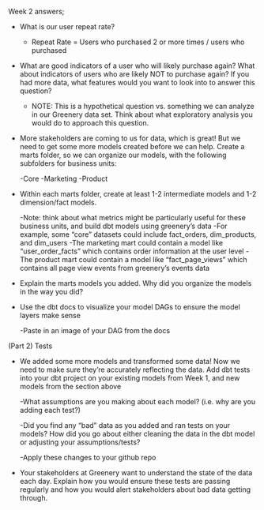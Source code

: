Week 2 answers;

* What is our user repeat rate?

    - Repeat Rate = Users who purchased 2 or more times / users who purchased

* What are good indicators of a user who will likely purchase again? What about indicators of users who are likely NOT to purchase again? If you had more data, what features would you want to look into to answer this question?

    - NOTE: This is a hypothetical question vs. something we can analyze in our Greenery data set. Think about what exploratory analysis you would do to approach this question.

* More stakeholders are coming to us for data, which is great! But we need to get some more models created before we can help. Create a marts folder, so we can organize our models, with the following subfolders for business units:

    -Core
    -Marketing
    -Product 

* Within each marts folder, create at least 1-2 intermediate models and 1-2 dimension/fact models.

    -Note: think about what metrics might be particularly useful for these business units, and build dbt models using greenery’s data
        -For example, some “core” datasets could include fact_orders, dim_products, and dim_users
        -The marketing mart could contain a model like “user_order_facts” which contains order information at the user level
        -The product mart could contain a model like “fact_page_views” which contains all page view events from greenery’s events data

* Explain the marts models you added. Why did you organize the models in the way you did?

* Use the dbt docs to visualize your model DAGs to ensure the model layers make sense
    
    -Paste in an image of your DAG from the docs

(Part 2) Tests

* We added some more models and transformed some data! Now we need to make sure they’re accurately reflecting the data. Add dbt tests into your dbt project on your existing models from Week 1, and new models from the section above

    -What assumptions are you making about each model? (i.e. why are you adding each test?)

    -Did you find any “bad” data as you added and ran tests on your models? How did you go about either cleaning the data in the dbt model or adjusting your assumptions/tests?

    -Apply these changes to your github repo

* Your stakeholders at Greenery want to understand the state of the data each day. Explain how you would ensure these tests are passing regularly and how you would alert stakeholders about bad data getting through.
